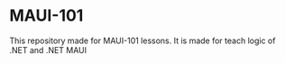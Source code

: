 # MAUI-101
This repository made for MAUI-101 lessons. It is made for teach logic of .NET and .NET MAUI

